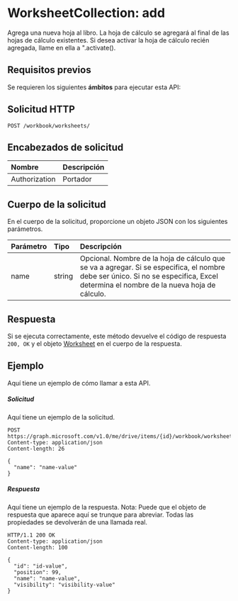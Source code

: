 # <a name="worksheetcollection-add"></a>WorksheetCollection: add

Agrega una nueva hoja al libro. La hoja de cálculo se agregará al final de las hojas de cálculo existentes. Si desea activar la hoja de cálculo recién agregada, llame en ella a ".activate().
## <a name="prerequisites"></a>Requisitos previos
Se requieren los siguientes **ámbitos** para ejecutar esta API: 
## <a name="http-request"></a>Solicitud HTTP
<!-- { "blockType": "ignored" } -->
```http
POST /workbook/worksheets/

```
## <a name="request-headers"></a>Encabezados de solicitud
| Nombre       | Descripción|
|:---------------|:----------|
| Authorization  | Portador<code>|


## <a name="request-body"></a>Cuerpo de la solicitud
En el cuerpo de la solicitud, proporcione un objeto JSON con los siguientes parámetros.

| Parámetro       | Tipo    |Descripción|
|:---------------|:--------|:----------|
|name|string|Opcional. Nombre de la hoja de cálculo que se va a agregar. Si se especifica, el nombre debe ser único. Si no se especifica, Excel determina el nombre de la nueva hoja de cálculo.|

## <a name="response"></a>Respuesta
Si se ejecuta correctamente, este método devuelve el código de respuesta `200, OK` y el objeto [Worksheet](../resources/worksheet.md) en el cuerpo de la respuesta.

## <a name="example"></a>Ejemplo
Aquí tiene un ejemplo de cómo llamar a esta API.
##### <a name="request"></a>Solicitud
Aquí tiene un ejemplo de la solicitud.
<!-- {
  "blockType": "request",
  "name": "worksheetcollection_add"
}-->
```http
POST https://graph.microsoft.com/v1.0/me/drive/items/{id}/workbook/worksheets/add
Content-type: application/json
Content-length: 26

{
  "name": "name-value"
}
```

##### <a name="response"></a>Respuesta
Aquí tiene un ejemplo de la respuesta. Nota: Puede que el objeto de respuesta que aparece aquí se trunque para abreviar. Todas las propiedades se devolverán de una llamada real.
<!-- {
  "blockType": "response",
  "truncated": true,
  "@odata.type": "microsoft.graph.worksheet"
} -->
```http
HTTP/1.1 200 OK
Content-type: application/json
Content-length: 100

{
  "id": "id-value",
  "position": 99,
  "name": "name-value",
  "visibility": "visibility-value"
}
```

<!-- uuid: 8fcb5dbc-d5aa-4681-8e31-b001d5168d79
2015-10-25 14:57:30 UTC -->
<!-- {
  "type": "#page.annotation",
  "description": "WorksheetCollection: add",
  "keywords": "",
  "section": "documentation",
  "tocPath": ""
}-->